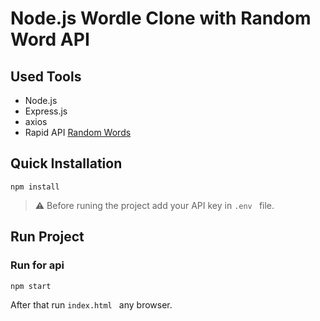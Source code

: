# Node.js Wordle Clone with Random Word API
 
## Used Tools
- Node.js
- Express.js
- axios
- Rapid API  [Random Words](https://rapidapi.com/sheharyar566/api/random-words5/)


## Quick Installation
```
npm install
```
> ⚠️ Before runing the project add your API key  in ```.env ``` file.
 
## Run Project

### Run for api
```
npm start
```
After that run ```index.html ``` any browser.
